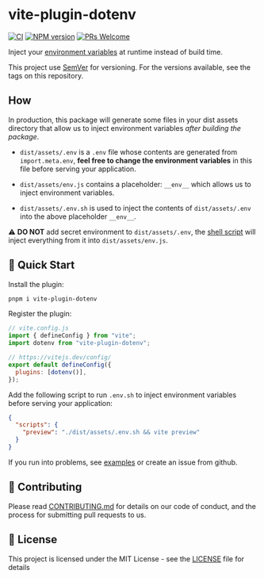 # vite-plugin-dotenv

[![CI](https://github.com/iendeavor/vite-plugin-dotenv/actions/workflows/ci.yml/badge.svg?branch=main)](https://github.com/iendeavor/vite-plugin-dotenv/actions/workflows/ci.yml)
[![NPM version](https://img.shields.io/npm/v/vite-plugin-dotenv.svg)](https://www.npmjs.com/package/vite-plugin-dotenv)
[![PRs Welcome](https://img.shields.io/badge/PRs-Welcome-brightgreen.svg?style=flat-square)](http://makeapullrequest.com)

Inject your [environment variables](https://vitejs.dev/guide/env-and-mode.html#env-variables) at runtime instead of build time.

This project use [SemVer](https://semver.org/) for versioning. For the versions available, see the tags on this repository.

## How

In production, this package will generate some files in your dist assets directory that allow us to inject environment variables _after building the package_.

- `dist/assets/.env` is a `.env` file whose contents are generated from `import.meta.env`, **feel free to change the environment variables** in this file before serving your application.

- `dist/assets/env.js` contains a placeholder: `__env__` which allows us to inject environment variables.

- `dist/assets/.env.sh` is used to inject the contents of `dist/assets/.env` into the above placeholder `__env__`.

⚠️ **DO NOT** add secret environment to `dist/assets/.env`, the [shell script](https://github.com/iendeavor/vite-plugin-dotenv/tree/main/packages/vite-plugin-dotenv#:~:text=%3Cpackage%2Droot%3E/dist/assets/.env.sh%20is%20a%20shell%20script%20that%20injects%20%3Cpackage%2Droot%3E/dist/assets/.env%20into%20%3Cpackage%2Droot%3E/dist/assets/env.js.) will inject everything from it into `dist/assets/env.js`.

## 🚀 Quick Start

Install the plugin:

```sh
pnpm i vite-plugin-dotenv
```

Register the plugin:

```js
// vite.config.js
import { defineConfig } from "vite";
import dotenv from "vite-plugin-dotenv";

// https://vitejs.dev/config/
export default defineConfig({
  plugins: [dotenv()],
});
```

Add the following script to run `.env.sh` to inject environment variables before serving your application:

```json
{
  "scripts": {
    "preview": "./dist/assets/.env.sh && vite preview"
  }
}
```

If you run into problems, see [examples](../examples) or create an issue from github.

## 🤝 Contributing

Please read [CONTRIBUTING.md](./CONTRIBUTING.md) for details on our code of conduct, and the process for submitting pull
requests to us.

## 📝 License

This project is licensed under the MIT License - see the [LICENSE](./LICENSE) file for details
